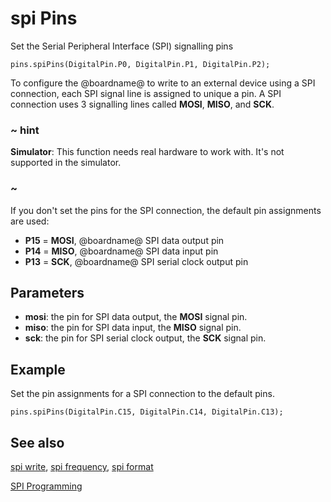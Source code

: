 # spi Pins

Set the Serial Peripheral Interface (SPI) signalling pins

```sig
pins.spiPins(DigitalPin.P0, DigitalPin.P1, DigitalPin.P2);
```

To configure the @boardname@ to write to an external device using a SPI connection, each SPI signal line is assigned to unique a pin. A SPI connection uses 3 signalling lines called **MOSI**, **MISO**, and **SCK**.

### ~ hint

**Simulator**: This function needs real hardware to work with. It's not supported in the simulator.

### ~

If you don't set the pins for the SPI connection, the default pin assignments are used:

* **P15** = **MOSI**, @boardname@ SPI data output pin
* **P14** = **MISO**, @boardname@ SPI data input pin
* **P13** = **SCK**, @boardname@ SPI serial clock output pin

## Parameters

* **mosi**: the pin for SPI data output, the **MOSI** signal pin.
* **miso**: the pin for SPI data input, the **MISO** signal pin.
* **sck**: the pin for SPI serial clock output, the **SCK** signal pin.

## Example

Set the pin assignments for a SPI connection to the default pins.

```blocks
pins.spiPins(DigitalPin.C15, DigitalPin.C14, DigitalPin.C13);
```

## See also

[spi write](/reference/pins/spi-write),
[spi frequency](/reference/pins/spi-frequency),
[spi format](/reference/pins/spi-format)

[SPI Programming](https://developer.mbed.org/handbook/SPI)
